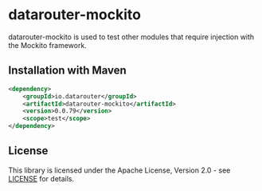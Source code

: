 # datarouter-mockito

datarouter-mockito is used to test other modules that require injection with the Mockito framework.

## Installation with Maven

```xml
<dependency>
	<groupId>io.datarouter</groupId>
	<artifactId>datarouter-mockito</artifactId>
	<version>0.0.79</version>
	<scope>test</scope>
</dependency>
```

## License

This library is licensed under the Apache License, Version 2.0 - see [LICENSE](../LICENSE) for details.
